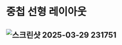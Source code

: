 # 중첩 선형 레이아웃

## ![스크린샷 2025-03-29 231751](https://github.com/user-attachments/assets/42132614-1883-4910-8de8-df2a523b9d62)

